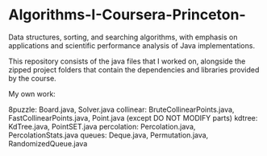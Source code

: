 # Algorithms-I-Coursera-Princeton-
Data structures, sorting, and searching algorithms, with emphasis on applications and scientific performance analysis of Java implementations.

This repository consists of the java files that I worked on, alongside the zipped project folders that contain the dependencies and libraries provided by the course.

My own work:

8puzzle: Board.java, Solver.java
collinear: BruteCollinearPoints.java, FastCollinearPoints.java, Point.java (except DO NOT MODIFY parts)
kdtree: KdTree.java, PointSET.java
percolation: Percolation.java, PercolationStats.java
queues: Deque.java, Permutation.java, RandomizedQueue.java

